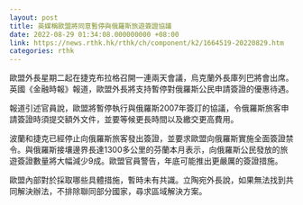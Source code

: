 ```yaml
---
layout: post
title: 英媒稱歐盟將同意暫停與俄羅斯旅遊簽證協議
date: 2022-08-29 01:34:08.000000000 +08:00
link: https://news.rthk.hk/rthk/ch/component/k2/1664519-20220829.htm
categories: rthk
---
```


歐盟外長星期二起在捷克布拉格召開一連兩天會議，烏克蘭外長庫列巴將會出席。英國《金融時報》報道，歐盟外長將支持暫停對俄羅斯公民申請簽證的優惠待遇。

報道引述官員說，歐盟將暫停執行與俄羅斯2007年簽訂的協議，令俄羅斯旅客申請簽證時須提交額外文件，並要等候更長時間以及繳交更高費用。

波蘭和捷克已經停止向俄羅斯旅客發出簽證，並要求歐盟向俄羅斯實施全面簽證禁令。與俄羅斯接壤邊界長達1300多公里的芬蘭本月表示，向俄羅斯公民發放的旅遊簽證數量將大幅減少9成。歐盟官員警告，年底可能推出更嚴厲的簽證措施。

歐盟內部對於採取哪些具體措施，暫時未有共識。立陶宛外長說，如果無法找到共同解決辦法，不排除聯同部分國家，尋求區域解決方案。
